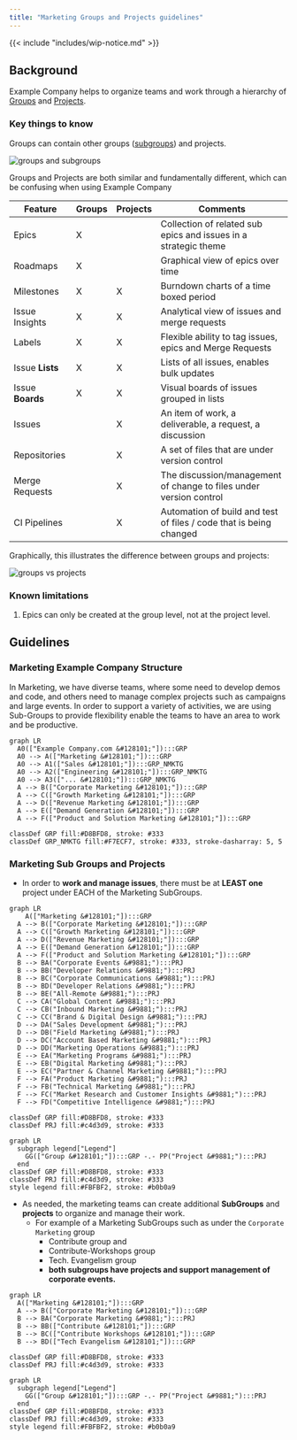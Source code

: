 ```yaml
---
title: "Marketing Groups and Projects guidelines"
---
```


{{< include "includes/wip-notice.md" >}}

## Background

Example Company helps to organize teams and work through a hierarchy of [Groups](https://docs.example_company.com/ee/user/group/) and [Projects](https://docs.example_company.com/ee/user/project/).

### Key things to know

Groups can contain other groups ([subgroups](https://docs.example_company.com/ee/user/group/subgroups/index.html)) and projects.

![groups and subgroups](/handbook/marketing/project-management-guidelines/images/groups-subgroups.svg)

Groups and Projects are both similar and fundamentally different, which can be confusing when using Example Company

| Feature | Groups | Projects | Comments |
|---|---|---|---|
| Epics | X |  | Collection of related sub epics and issues in a strategic theme |
| Roadmaps | X |  |  Graphical view of epics over time |
| Milestones | X | X |  Burndown charts of a time boxed period |
| Issue Insights | X | X | Analytical view of issues and merge requests |
| Labels | X | X | Flexible ability to tag issues, epics and Merge Requests |
| Issue **Lists** | X | X | Lists of all issues, enables bulk updates |
| Issue **Boards** |X | X | Visual boards of issues grouped in lists |
| Issues |  | X | An item of work, a deliverable, a request, a discussion |
| Repositories |  | X | A set of files that are under version control |
| Merge Requests |  | X | The discussion/management of change to files under version control |
| CI Pipelines |  | X |  Automation of build and test of files / code that is being changed |

Graphically, this illustrates the difference between groups and projects:

![groups vs projects](/handbook/marketing/project-management-guidelines/images/groups-projects.png)

### Known limitations

1. Epics can only be created at the group level, not at the project level.

## Guidelines

### Marketing Example Company Structure

In Marketing, we have diverse teams, where some need to develop demos and code, and others need to manage complex projects such as campaigns and large events.  In order to support a variety of activities, we are using Sub-Groups to provide flexibility enable the teams to have an area to work and be productive.

```mermaid
graph LR
  A0(["Example Company.com &#128101;"]):::GRP
  A0 --> A(["Marketing &#128101;"]):::GRP
  A0 --> A1(["Sales &#128101;"]):::GRP_NMKTG
  A0 --> A2(["Engineering &#128101;"]):::GRP_NMKTG
  A0 --> A3(["... &#128101;"]):::GRP_NMKTG
  A --> B(["Corporate Marketing &#128101;"]):::GRP
  A --> C(["Growth Marketing &#128101;"]):::GRP
  A --> D(["Revenue Marketing &#128101;"]):::GRP
  A --> E(["Demand Generation &#128101;"]):::GRP
  A --> F(["Product and Solution Marketing &#128101;"]):::GRP

classDef GRP fill:#D8BFD8, stroke: #333
classDef GRP_NMKTG fill:#F7ECF7, stroke: #333, stroke-dasharray: 5, 5
```

### Marketing Sub Groups and Projects

- In order to **work and manage issues**, there must be at **LEAST one** project under EACH of the Marketing SubGroups.

```mermaid
graph LR
    A(["Marketing &#128101;"]):::GRP
  A --> B(["Corporate Marketing &#128101;"]):::GRP
  A --> C(["Growth Marketing &#128101;"]):::GRP
  A --> D(["Revenue Marketing &#128101;"]):::GRP
  A --> E(["Demand Generation &#128101;"]):::GRP
  A --> F(["Product and Solution Marketing &#128101;"]):::GRP
  B --> BA("Corporate Events &#9881;"):::PRJ
  B --> BB("Developer Relations &#9881;"):::PRJ
  B --> BC("Corporate Communications &#9881;"):::PRJ
  B --> BD("Developer Relations &#9881;"):::PRJ
  B --> BE("All-Remote &#9881;"):::PRJ
  C --> CA("Global Content &#9881;"):::PRJ
  C --> CB("Inbound Marketing &#9881;"):::PRJ
  C --> CC("Brand & Digital Design &#9881;"):::PRJ
  D --> DA("Sales Development &#9881;"):::PRJ
  D --> DB("Field Marketing &#9881;"):::PRJ
  D --> DC("Account Based Marketing &#9881;"):::PRJ
  D --> DD("Marketing Operations &#9881;"):::PRJ
  E --> EA("Marketing Programs &#9881;"):::PRJ
  E --> EB("Digital Marketing &#9881;"):::PRJ
  E --> EC("Partner & Channel Marketing &#9881;"):::PRJ
  F --> FA("Product Marketing &#9881;"):::PRJ
  F --> FB("Technical Marketing &#9881;"):::PRJ
  F --> FC("Market Research and Customer Insights &#9881;"):::PRJ
  F --> FD("Competitive Intelligence &#9881;"):::PRJ

classDef GRP fill:#D8BFD8, stroke: #333
classDef PRJ fill:#c4d3d9, stroke: #333
```

```mermaid
graph LR
  subgraph legend["Legend"]
    GG(["Group &#128101;"]):::GRP -.- PP("Project &#9881;"):::PRJ
  end
classDef GRP fill:#D8BFD8, stroke: #333
classDef PRJ fill:#c4d3d9, stroke: #333
style legend fill:#FBFBF2, stroke: #b0b0a9
```

- As needed, the marketing teams can create additional **SubGroups** and **projects** to organize and manage their work.
  - For example of a Marketing SubGroups such as under the `Corporate Marketing` group
    - Contribute group and
    - Contribute-Workshops group
    - Tech. Evangelism group
    - **both subgroups have projects and support management of corporate events.**

```mermaid
graph LR
  A(["Marketing &#128101;"]):::GRP
  A --> B(["Corporate Marketing &#128101;"]):::GRP
  B --> BA("Corporate Marketing &#9881;"):::PRJ
  B --> BB(["Contribute &#128101;"]):::GRP
  B --> BC(["Contribute Workshops &#128101;"]):::GRP
  B --> BD(["Tech Evangelism &#128101;"]):::GRP

classDef GRP fill:#D8BFD8, stroke: #333
classDef PRJ fill:#c4d3d9, stroke: #333
```

```mermaid
graph LR
  subgraph legend["Legend"]
    GG(["Group &#128101;"]):::GRP -.- PP("Project &#9881;"):::PRJ
  end
classDef GRP fill:#D8BFD8, stroke: #333
classDef PRJ fill:#c4d3d9, stroke: #333
style legend fill:#FBFBF2, stroke: #b0b0a9
```
